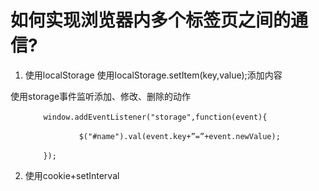 # 如何实现浏览器内多个标签页之间的通信?
1. 使用localStorage
使用localStorage.setItem(key,value);添加内容

使用storage事件监听添加、修改、删除的动作   
	
		　　window.addEventListener("storage",function(event){  
		
		   　　     $("#name").val(event.key+”=”+event.newValue);  
		
		　　}); 

 
2. 使用cookie+setInterval